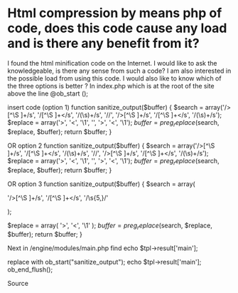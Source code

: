 
# Html compression by means php of code, does this code cause any load and is there any benefit from it?

I found the html minification code on the Internet. I would like to ask the knowledgeable, is there any sense from such a code? I am also interested in the possible load from using this code. I would also like to know which of the three options is better ?
In index.php which is at the root of the site above the line
@ob_start ();

insert code (option 1)
function sanitize_output($buffer) {
$search = array('/\>[^\S ]+/s', '/[^\S ]+\</s', '/(\s)+/s', '/<!--(.*?)-->/', '/\>[^\S ]+/s', '/[^\S ]+\</s', '/(\s)+/s');
$replace = array('>', '<', '\\1', '', '>', '<', '\\1');
$buffer = preg_replace($search, $replace, $buffer);
return $buffer;
}

OR option 2
function sanitize_output($buffer) {
$search = array('/\>[^\S ]+/s', '/[^\S ]+\</s', '/(\s)+/s', '/<!--(.*?)-->/', '/\>[^\S ]+/s', '/[^\S ]+\</s', '/(\s)+/s');
$replace = array('>', '<', '\\1', '<!--\\1-->', '>', '<', '\\1');
$buffer = preg_replace($search, $replace, $buffer);
return $buffer;
}

OR option 3
function sanitize_output($buffer) {
$search = array(

'/\>[^\S ]+/s',
'/[^\S ]+\</s',
'/\s{5,}/'

);

$replace = array(
'>',
'<',
'\\1'
);
$buffer = preg_replace($search, $replace, $buffer);
return $buffer;
}

Next in /engine/modules/main.php find
echo $tpl->result['main'];

replace with
ob_start("sanitize_output");
echo $tpl->result['main'];
ob_end_flush();

Source

        